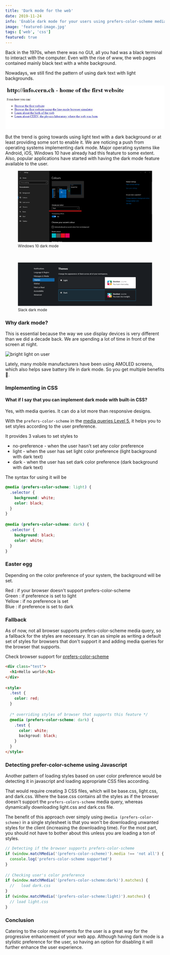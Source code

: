 ```yaml
---
title: 'Dark mode for the web'
date: 2019-11-24
info: 'Enable dark mode for your users using prefers-color-scheme media query'
image: 'featured-image.jpg'
tags: ['web', 'css']
featured: true
---
```


Back in the 1970s, when there was no GUI, all you had was a black terminal to interact with the computer. Even with the rise of www, the web pages contained mainly black text with a white background.

Nowadays, we still find the pattern of using dark text with light backgrounds.

![First website](first-website.jpg)

But the trend is going towards using light text with a dark background or at least providing some sort to enable it. We are noticing a push from operating systems implementing dark mode. Major operating systems like Android, iOS, Windows 10 have already had this feature to some extent. Also, popular applications have started with having the dark mode feature available to the user.

<figure class="figure m-auto w-75">
    <img src="windows-dark-mode.jpg" alt="windows 10 dark mode" />
    <figcaption class="text-center">
        <small>Windows 10 dark mode</small>
    </figcaption>
</figure>

<br />
<figure class="figure m-auto w-75">
    <img src="slack-dark-mode.PNG" alt="slack dark mode" class="" />
    <figcaption class="text-center">
        <small>Slack dark mode</small>
    </figcaption>
</figure>

### Why dark mode?

This is essential because the way we use display devices is very different than we did a decade back. We are spending a lot of time in front of the screen at night.

<img class="w-75" src="https://media.giphy.com/media/t6lAk9EJRLKajKTc3O/giphy.gif" alt="bright light on user" />
<br />

Lately, many mobile manufacturers have been using AMOLED screens, which also helps save battery life in dark mode. So you get multiple benefits 🙌.

### Implementing in CSS

#### What if I say that you can implement dark mode with built-in CSS?

Yes, with media queries. It can do a lot more than responsive designs.

With the `prefers-color-scheme` in the [media queries Level 5](https://drafts.csswg.org/mediaqueries-5/#descdef-media-prefers-color-scheme), it helps you to set styles according to the user preference.

It provides 3 values to set styles to

- no-preference - when the user hasn't set any color preference
- light - when the user has set light color preference (light background with dark text)
- dark - when the user has set dark color preference (dark background with dark text)

The syntax for using it will be

```css
@media (prefers-color-scheme: light) {
  .selector {
    background: white;
    color: black;
  }
}

@media (prefers-color-scheme: dark) {
  .selector {
    background: black;
    color: white;
  }
}
```

### Easter egg

<p class="preference">
    Depending on the color preference of your system, the background will be set.
</p>

<div class="info-bar">
Red : if your browser doesn't support prefers-color-scheme <br />
Green : if preference is set to light <br />
Yellow : if no preference is set <br />
Blue : if preference is set to dark
</div>

### Fallback

As of now, not all browser supports prefers-color-scheme media query, so a fallback for the styles are necessary. It can as simple as writing a default set of styles for browsers that don't support it and adding media queries for the browser that supports.

Check browser support for [prefers-color-scheme](https://caniuse.com/#search=prefers-color-scheme)

```html
<div class="test">
  <h1>Hello world</h1>
</div>

<style>
  .test {
    color: red;
  }

  /* overriding styles of browser that supports this feature */
  @media (prefers-color-scheme: dark) {
    .test {
      color: white;
      backgroud: black;
    }
  }
</style>
```

### Detecting prefer-color-scheme using Javascript

Another pattern of loading styles based on user color preference would be detecting it in javascript and loading appropriate CSS files according.

That would require creating 3 CSS files, which will be base.css, light.css, and dark.css. Where the base.css contains all the styles as if the browser doesn't support the `prefers-colors-scheme` media query, whereas dynamically downloading light.css and dark.css file.

The benefit of this approach over simply using `@media (prefers-color-scheme)` in a single stylesheet is that you won't be downloading unwanted styles for the client (increasing the downloading time). For the most part, you should not have to bother about this unless you are loading a ton of styles.

```js
// Detecting if the browser supports prefers-color-scheme
if (window.matchMedia('(prefers-color-scheme)').media !== 'not all') {
  console.log('prefers-color-scheme supported')
}

// Checking user's color preference
if (window.matchMedia('(prefers-color-scheme:dark)').matches) {
  //   load dark.css
}
if (window.matchMedia('(prefers-color-scheme:light)').matches) {
  // load light.css
}
```

### Conclusion

Catering to the color requirements for the user is a great way for the progressive enhancement of your web app. Although having dark mode is a stylistic preference for the user, so having an option for disabling it will further enhance the user experience.
